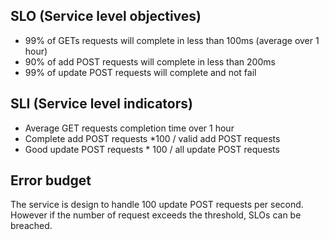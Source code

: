 ## SLO (Service level objectives)
* 99% of GETs requests will complete in less than 100ms (average over 1 hour)
* 90% of add POST requests will complete in less than 200ms
* 99% of update POST requests will complete and not fail



## SLI (Service level indicators)
* Average GET requests completion time over 1 hour
* Complete add POST requests *100 / valid add POST requests
* Good update POST requests * 100 / all update POST requests


## Error budget
The service is design to handle 100 update POST requests per second. However if the number of request exceeds the threshold, SLOs can be breached.
